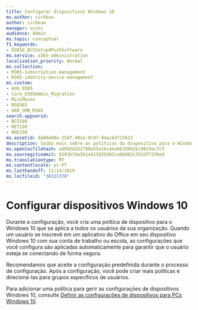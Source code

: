 ```yaml
---
title: Configurar dispositivos Windows 10
ms.author: sirkkuw
author: sirkkuw
manager: scotv
audience: Admin
ms.topic: conceptual
f1_keywords:
- O365E_BCSSetup4PushSoftware
ms.service: o365-administration
localization_priority: Normal
ms.collection:
- M365-subscription-management
- M365-identity-device-management
ms.custom:
- Adm_O365
- Core_O365Admin_Migration
- MiniMaven
- MSB365
- OKR_SMB_M365
search.appverid:
- BCS160
- MET150
- MOE150
ms.assetid: da60e08e-2547-491a-9c97-94ac6d715623
description: Saiba mais sobre as políticas do dispositivo para o Windows 10 que se aplicam a todos os usuários da sua organização.
ms.openlocfilehash: ad092d2b2760a55e16c44a66350626c90c9ac7c5
ms.sourcegitcommit: 8193b7da5b1a415835d02ca96883c351df7326ed
ms.translationtype: MT
ms.contentlocale: pt-PT
ms.lasthandoff: 11/14/2019
ms.locfileid: "38321370"
---
```

# <a name="configure-windows-10-devices"></a>Configurar dispositivos Windows 10

Durante a configuração, você cria uma política de dispositivo para o Windows 10 que se aplica a todos os usuários da sua organização. Quando um usuário se inscrevê em um aplicativo do Office em seu dispositivo Windows 10 com sua conta de trabalho ou escola, as configurações que você configura são aplicadas automaticamente para garantir que o usuário esteja se conectando de forma segura.
  
Recomendamos que aceite a configuração predefinida durante o processo de configuração. Após a configuração, você pode criar mais políticas e direcioná-las para grupos específicos de usuários.
  
Para adicionar uma política para gerir as configurações de dispositivos Windows 10, consulte [Definir as configurações de dispositivos para PCs Windows 10](protection-settings-for-windows-10-pcs.md).
  

